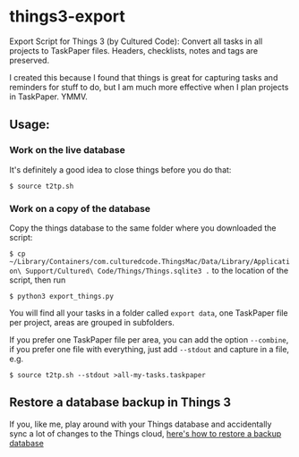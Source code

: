 # things3-export

Export Script for Things 3 (by Cultured Code): Convert all tasks in all projects to TaskPaper files. Headers, checklists, notes and tags are preserved.

I created this because I found that things is great for capturing tasks and reminders for stuff to do, but I am much more effective when I plan projects in TaskPaper. YMMV.

## Usage:

### Work on the live database 

It's definitely a good idea to close things before you do that:

`$ source t2tp.sh`

### Work on a copy of the database


Copy the things database to the same folder where you downloaded the script:

`$ cp ~/Library/Containers/com.culturedcode.ThingsMac/Data/Library/Application\ Support/Cultured\ Code/Things/Things.sqlite3 .` 
to the location of the script, then run

`$ python3 export_things.py`

You will find all your tasks in a folder called `export data`, one TaskPaper file per project, areas are grouped in subfolders.

If you prefer one TaskPaper file per area, you can add the option `--combine`, if you prefer one file with everything, just add `--stdout` and capture in a file, e.g.

`$ source t2tp.sh --stdout >all-my-tasks.taskpaper`

## Restore a database backup in Things 3

If you, like me, play around with your Things database and accidentally sync a lot of changes to the Things cloud, [here's how to restore a backup database](https://support.culturedcode.com/customer/en/portal/articles/2803595-restoring-from-a-backup)




